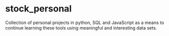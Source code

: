 # stock_personal
Collection of personal projects in python, SQL and JavaScript as a means to continue learning these tools using meaningful and interesting data sets.
